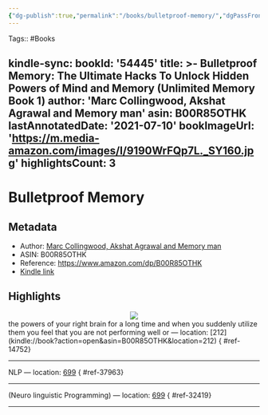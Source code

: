 ```yaml
---
{"dg-publish":true,"permalink":"/books/bulletproof-memory/","dgPassFrontmatter":true,"noteIcon":"1","created":"2023-11-14T21:08:39.561+05:30","updated":"2023-12-18T20:58:55.715+05:30"}
---
```


Tags:: #Books 

kindle-sync:
  bookId: '54445'
  title: >-
    Bulletproof Memory: The Ultimate Hacks To Unlock Hidden Powers of Mind and
    Memory (Unlimited Memory Book 1)
  author: 'Marc Collingwood, Akshat Agrawal and Memory man'
  asin: B00R85OTHK
  lastAnnotatedDate: '2021-07-10'
  bookImageUrl: 'https://m.media-amazon.com/images/I/9190WrFQp7L._SY160.jpg'
  highlightsCount: 3
---
# Bulletproof Memory
## Metadata
* Author: [Marc Collingwood, Akshat Agrawal and Memory man](https://www.amazon.com/Marc-Collingwood/e/B00RS7252E/ref=dp_byline_cont_ebooks_1)
* ASIN: B00R85OTHK
* Reference: https://www.amazon.com/dp/B00R85OTHK
* [Kindle link](kindle://book?action=open&asin=B00R85OTHK)

## Highlights

<center><img src="https://m.media-amazon.com/images/I/9190WrFQp7L._SY160.jpg"></center>
the powers of your right brain for a long time and when you suddenly utilize them you feel that you are not performing well or — location: [212](kindle://book?action=open&asin=B00R85OTHK&location=212)
{ #ref-14752}


---
NLP — location: [699](kindle://book?action=open&asin=B00R85OTHK&location=699)
{ #ref-37963}


---
(Neuro linguistic Programming) — location: [699](kindle://book?action=open&asin=B00R85OTHK&location=699)
{ #ref-32419}


---
